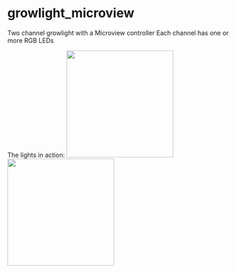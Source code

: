 # growlight_microview
Two channel growlight with a Microview controller
Each channel has one or more RGB LEDs

The lights in action:
<img src="https://github.com/raygeeknyc/growlightmv/blob/master/resources/twilight_1.jpg" height="240">
<img src="https://github.com/raygeeknyc/growlightmv/blob/master/resources/twilight_2.jpg" height="240">
